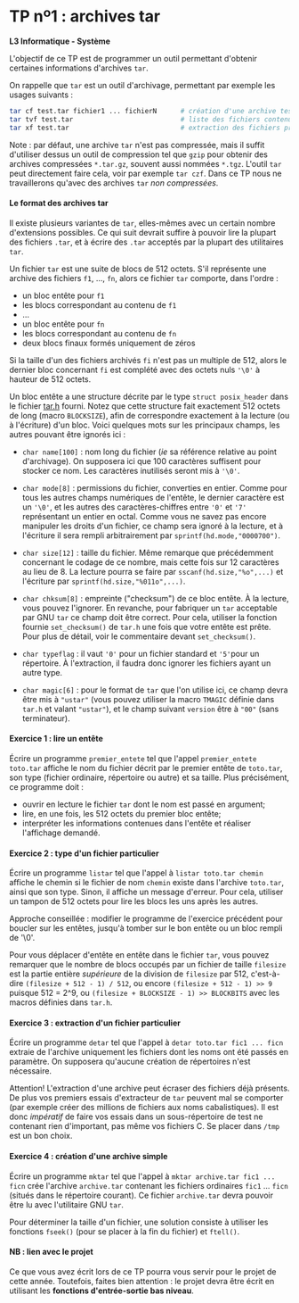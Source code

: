 TP nº1 : archives tar
=====================

**L3 Informatique - Système**

L'objectif de ce TP est de programmer un outil permettant d'obtenir certaines informations d'archives `tar`.

On rappelle que `tar` est un outil d'archivage, permettant par exemple les usages suivants :

```bash
tar cf test.tar fichier1 ... fichierN      # création d'une archive test.tar
tar tvf test.tar                           # liste des fichiers contenus dans test.tar
tar xf test.tar                            # extraction des fichiers présents dans test.tar
```

Note : par défaut, une archive `tar` n'est pas compressée, mais il suffit d'utiliser dessus un outil de compression tel que `gzip` pour obtenir des archives compressées `*.tar.gz`, souvent aussi nommées `*.tgz`. L'outil `tar` peut directement faire cela, voir par exemple `tar czf`. Dans ce TP nous ne travaillerons qu'avec des archives `tar` *non compressées*.

#### Le format des archives tar

Il existe plusieurs variantes de `tar`, elles-mêmes avec un certain nombre d'extensions possibles. Ce qui suit devrait suffire à pouvoir lire la plupart des fichiers `.tar`, et à écrire des `.tar` acceptés par la plupart des utilitaires `tar`.

Un fichier `tar` est une suite de blocs de 512 octets. S'il représente une archive des fichiers `f1`, ..., `fn`, alors ce fichier `tar` comporte, dans l'ordre :
 
  - un bloc entête pour `f1`
  - les blocs correspondant au contenu de `f1`
  - ...
  - un bloc entête pour `fn`
  - les blocs correspondant au contenu de `fn`
  - deux blocs finaux formés uniquement de zéros

Si la taille d'un des fichiers archivés `fi` n'est pas un multiple de 512, alors le dernier bloc concernant `fi` est complété avec des octets nuls `'\0'` à hauteur de 512 octets. 

Un bloc entête a une structure décrite par le type `struct posix_header` dans le fichier [tar.h](tar.h) fourni. Notez que cette structure fait exactement 512 octets de long (macro `BLOCKSIZE`), afin de correspondre exactement à la lecture (ou à l'écriture) d'un bloc. Voici quelques mots sur les principaux champs, les autres pouvant être ignorés ici :

  - `char name[100]` : nom long du fichier (_ie_ sa référence relative au point d'archivage). On supposera ici que 100 caractères suffisent pour stocker ce nom. Les caractères inutilisés seront mis à `'\0'`.
  
  - `char mode[8]` : permissions du fichier, converties en entier. Comme pour tous les autres champs numériques de l'entête, le dernier caractère est un `'\0'`, et les autres des caractères-chiffres entre `'0'` et `'7'` représentant un entier en octal. Comme vous ne savez pas encore manipuler les droits d'un fichier, ce champ sera ignoré à la lecture, et à l'écriture il sera rempli arbitrairement par `sprintf(hd.mode,"0000700")`.
  
  - `char size[12]` : taille du fichier. Même remarque que précédemment concernant le codage de ce nombre, mais cette fois sur 12 caractères au lieu de 8. La lecture pourra se faire par `sscanf(hd.size,"%o",...)` et l'écriture par `sprintf(hd.size,"%011o",...)`.
  
  - `char chksum[8]` : empreinte ("checksum") de ce bloc entête. À la lecture, vous pouvez l'ignorer. En revanche, pour fabriquer un `tar` acceptable par GNU `tar` ce champ doit être correct. Pour cela, utiliser la fonction fournie `set_checksum()` de `tar.h` une fois que votre entête est prête. Pour plus de détail, voir le commentaire devant `set_checksum()`.

  - `char typeflag` : il vaut `'0'` pour un fichier standard et `'5'`pour un répertoire. À l'extraction, il faudra donc ignorer les fichiers ayant un autre type.
 
 - `char magic[6]` : pour le format de `tar` que l'on utilise ici, ce champ devra être mis à `"ustar"` (vous pouvez utiliser la macro `TMAGIC` définie dans `tar.h` et valant `"ustar"`), et le champ suivant `version` être à `"00"` (sans terminateur).


#### Exercice 1 : lire un entête

Écrire un programme `premier_entete` tel que l'appel `premier_entete toto.tar` affiche le nom du fichier décrit par le premier entête de `toto.tar`, son type (fichier ordinaire, répertoire ou autre) et sa taille.  Plus précisément, ce programme doit :

* ouvrir en lecture le fichier `tar` dont le nom est passé en argument;
* lire, en une fois, les 512 octets du premier bloc entête;
* interpréter les informations contenues dans l'entête et réaliser l'affichage demandé.


#### Exercice 2 : type d'un fichier particulier

Écrire un programme `listar` tel que l'appel à `listar toto.tar chemin` affiche le chemin si le fichier de nom `chemin` existe dans l'archive `toto.tar`, ainsi que son type. Sinon, il affiche un message d'erreur. Pour cela, utiliser un tampon de 512 octets pour lire les blocs les uns après les autres.

Approche conseillée : modifier le programme de l'exercice précédent pour boucler sur les entêtes, jusqu'à tomber sur le bon entête ou un bloc rempli de '\0'.

Pour vous déplacer d'entête en entête dans le fichier `tar`, vous pouvez remarquer que le nombre de blocs occupés par un fichier de taille `filesize` est la partie entière _supérieure_ de la division de `filesize` par 512, c'est-à-dire `(filesize + 512 - 1) / 512`, ou encore `(filesize + 512 - 1) >> 9` puisque 512 = 2^9, ou `(filesize + BLOCKSIZE - 1) >> BLOCKBITS` avec les macros définies dans `tar.h`.


#### Exercice 3 : extraction d'un fichier particulier

Écrire un programme  `detar` tel que l'appel à  `detar toto.tar fic1 ... ficn` extraie de l'archive uniquement les fichiers dont les noms ont été passés en paramètre. On supposera qu'aucune création de répertoires n'est nécessaire.

Attention! L'extraction d'une archive peut écraser des fichiers déjà présents. De plus vos premiers essais d'extracteur de `tar` peuvent mal se comporter (par exemple créer des millions de fichiers aux noms cabalistiques). Il est donc *impératif* de faire vos essais dans un sous-répertoire de test ne contenant rien d'important, pas même vos fichiers C. Se placer dans `/tmp` est un bon choix.

#### Exercice 4 : création d'une archive simple

Écrire un programme `mktar` tel que l'appel à `mktar archive.tar fic1 ... ficn` crée l'archive `archive.tar` contenant les fichiers ordinaires `fic1` ... `ficn` (situés dans le répertoire courant). Ce fichier `archive.tar` devra pouvoir être lu avec l'utilitaire GNU `tar`.

Pour déterminer la taille d'un fichier, une solution consiste à utiliser les fonctions `fseek()` (pour se placer à la fin du fichier) et `ftell()`.


#### NB : lien avec le projet
Ce que vous avez écrit lors de ce TP pourra vous servir pour le projet de cette année. Toutefois, faites bien attention : le projet devra être écrit en utilisant les **fonctions d'entrée-sortie bas niveau**.
